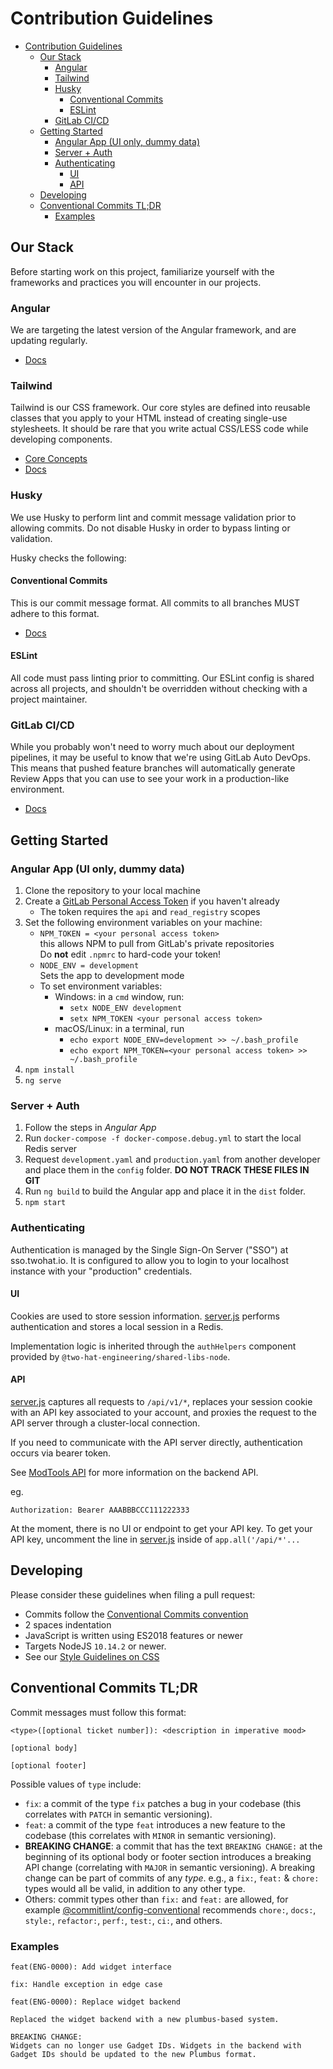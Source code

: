 # Contribution Guidelines

- [Contribution Guidelines](#contribution-guidelines)
  - [Our Stack](#our-stack)
    - [Angular](#angular)
    - [Tailwind](#tailwind)
    - [Husky](#husky)
      - [Conventional Commits](#conventional-commits)
      - [ESLint](#eslint)
    - [GitLab CI/CD](#gitlab-cicd)
  - [Getting Started](#getting-started)
    - [Angular App (UI only, dummy data)](#angular-app-ui-only-dummy-data)
    - [Server + Auth](#server--auth)
    - [Authenticating](#authenticating)
      - [UI](#ui)
      - [API](#api)
  - [Developing](#developing)
  - [Conventional Commits TL;DR](#conventional-commits-tldr)
    - [Examples](#examples)

## Our Stack

Before starting work on this project, familiarize yourself with the frameworks and practices you will encounter in our projects.

### Angular

We are targeting the latest version of the Angular framework, and are updating regularly.

* [Docs](https://angular.io/docs)

### Tailwind

Tailwind is our CSS framework. Our core styles are defined into reusable classes that you apply to your HTML instead of creating single-use stylesheets. It should be rare that you write actual CSS/LESS code while developing components.

* [Core Concepts](https://tailwindcss.com/docs/utility-first/)
* [Docs](https://tailwindcss.com/docs)

### Husky

We use Husky to perform lint and commit message validation prior to allowing commits. Do not disable Husky in order to bypass linting or validation.

Husky checks the following:

#### Conventional Commits

This is our commit message format. All commits to all branches MUST adhere to this format.

* [Docs](https://www.conventionalcommits.org/en/v1.0.0/)

#### ESLint

All code must pass linting prior to committing. Our ESLint config is shared across all projects, and shouldn't be overridden without checking with a project maintainer.

### GitLab CI/CD

While you probably won't need to worry much about our deployment pipelines, it may be useful to know that we're using GitLab Auto DevOps. This means that pushed feature branches will automatically generate Review Apps that you can use to see your work in a production-like environment.

* [Docs](https://docs.gitlab.com/ee/ci/)

## Getting Started

### Angular App (UI only, dummy data)
1. Clone the repository to your local machine
1. Create a [GitLab Personal Access Token](https://docs.gitlab.com/ee/user/profile/personal_access_tokens.html) if you haven't already
   * The token requires the `api` and `read_registry` scopes
2. Set the following environment variables on your machine:
    * `NPM_TOKEN = <your personal access token>`  
      this allows NPM to pull from GitLab's private repositories  
      Do **not** edit `.npmrc` to hard-code your token!
    * `NODE_ENV = development`  
      Sets the app to development mode
    * To set environment variables:
      * Windows: in a `cmd` window, run:
        * `setx NODE_ENV development`
        * `setx NPM_TOKEN <your personal access token>`
      * macOS/Linux: in a terminal, run
        * `echo export NODE_ENV=development >> ~/.bash_profile`
        * `echo export NPM_TOKEN=<your personal access token> >> ~/.bash_profile`
3. `npm install`
4. `ng serve`

### Server + Auth
1. Follow the steps in _Angular App_
2. Run `docker-compose -f docker-compose.debug.yml` to start the local Redis server
3. Request `development.yaml` and `production.yaml` from another developer and place them in the `config` folder. **DO NOT TRACK THESE FILES IN GIT**
4. Run `ng build` to build the Angular app and place it in the `dist` folder.
5. `npm start`

### Authenticating

Authentication is managed by the Single Sign-On Server ("SSO") at sso.twohat.io. It is configured to allow you to login to your localhost instance with your "production" credentials.

#### UI

Cookies are used to store session information. [server.js](./server.js) performs authentication and stores a local session in a Redis.

Implementation logic is inherited through the `authHelpers` component provided by `@two-hat-engineering/shared-libs-node`.

#### API

[server.js](./server.js) captures all requests to `/api/v1/*`, replaces your session cookie with an API key associated to your account, and proxies the request to the API server through a cluster-local connection.

If you need to communicate with the API server directly, authentication occurs via bearer token.

See [ModTools API](https://gitlab.com/two-hat-engineering/modtools/rule-audit-api) for more information on the backend API.

eg.
```
Authorization: Bearer AAABBBCCC111222333
```

At the moment, there is no UI or endpoint to get your API key. To get your API key, uncomment the line in [server.js](./server.js) inside of `app.all('/api/*'...`

## Developing

Please consider these guidelines when filing a pull request:

*  Commits follow the [Conventional Commits convention](https://www.conventionalcommits.org/en/v1.0.0-beta.2/#summary)
*  2 spaces indentation
*  JavaScript is written using ES2018 features or newer
*  Targets NodeJS `10.14.2` or newer.
*  See our [Style Guidelines on CSS](CONTRIBUTING-STYLE-GUIDE)

## Conventional Commits TL;DR

Commit messages must follow this format:

```
<type>([optional ticket number]): <description in imperative mood>

[optional body]

[optional footer]
```

Possible values of `type` include:
* `fix`: a commit of the type `fix` patches a bug in your codebase (this correlates with `PATCH` in semantic versioning).
* `feat`: a commit of the type `feat` introduces a new feature to the codebase (this correlates with `MINOR` in semantic versioning).
* **BREAKING CHANGE**: a commit that has the text `BREAKING CHANGE:` at the beginning of its optional body or footer section introduces a breaking API change (correlating with `MAJOR` in semantic versioning). A breaking change can be part of commits of any _type_. e.g., a `fix:`, `feat:` & `chore:` types would all be valid, in addition to any other type.
* Others: commit types other than `fix:` and `feat:` are allowed, for example [@commitlint/config-conventional](https://github.com/conventional-changelog/commitlint/tree/master/%40commitlint/config-conventional) recommends `chore:`, `docs:`, `style:`, `refactor:`, `perf:`, `test:`, `ci:`, and others.

### Examples

```
feat(ENG-0000): Add widget interface
```

```
fix: Handle exception in edge case
```

```
feat(ENG-0000): Replace widget backend

Replaced the widget backend with a new plumbus-based system.

BREAKING CHANGE:
Widgets can no longer use Gadget IDs. Widgets in the backend with Gadget IDs should be updated to the new Plumbus format.
```